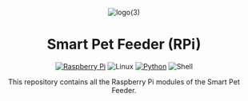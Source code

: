 <div align="center">

![logo(3)](https://github.com/user-attachments/assets/0c7d526a-015a-4f0f-b343-2701afeb592c)




# Smart Pet Feeder (RPi)

[![Raspberry Pi][rpi-badge]][rpi]
![Linux][linux-badge]
[![Python][python-badge]][python]
![Shell][shell-badge]


This repository contains all the Raspberry Pi modules of the Smart Pet Feeder.
</div>

[rpi]: https://www.raspberrypi.com/
[rpi-badge]: https://img.shields.io/badge/Raspberry%20Pi-A22846?style=for-the-badge&logo=Raspberry%20Pi&logoColor=white
[linux-badge]: https://img.shields.io/badge/Linux-FCC624?style=for-the-badge&logo=linux&logoColor=black
[python]: https://www.python.org/
[python-badge]: https://img.shields.io/badge/Python-22496A?style=for-the-badge&logo=python&logoColor=FFD744
[shell-badge]: https://img.shields.io/badge/Shell-4EAA25?style=for-the-badge&logo=GNU%20Bash&logoColor=white
